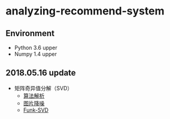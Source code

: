 # analyzing-recommend-system
## Environment 
- Python 3.6 upper
- Numpy 1.4 upper

## 2018.05.16 update
- 矩阵奇异值分解（SVD）
    - [算法解析](./maxtrix_factorization/svd)
    - [图片降噪](./maxtrix_factorization/svd/image_denoising)
    - [Funk-SVD](./maxtrix_factorization/svd/svd.pyx)

